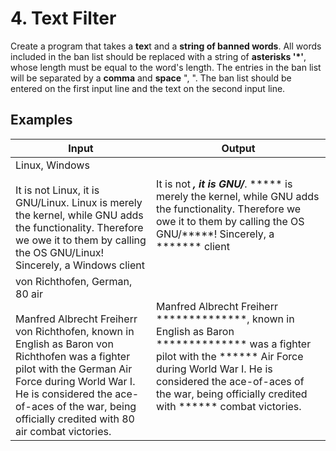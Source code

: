 ﻿# 4.	Text Filter
Create a program that takes a **tex**t and a **string of banned words**. 
All words included in the ban list should be replaced with a string of **asterisks '*'**, 
whose length must be equal to the word's length. The entries in the ban list will be separated
by a **comma** and **space** ", ". The ban list should be entered on the first input 
line and the text on the second input line. 

## Examples

|Input|Output|
|---|---|
|Linux, Windows<br /><br />It is not Linux, it is GNU/Linux. Linux is merely the kernel, while GNU adds the functionality. Therefore we owe it to them by calling the OS GNU/Linux! Sincerely, a Windows client|It is not *****, it is GNU/*****. ***** is merely the kernel, while GNU adds the functionality. Therefore we owe it to them by calling the OS GNU/*****! Sincerely, a ******* client
|von Richthofen, German, 80 air<br /><br />Manfred Albrecht Freiherr von Richthofen, known in English as Baron von Richthofen was a fighter pilot with the German Air Force during World War I. He is considered the ace-of-aces of the war, being officially credited with 80 air combat victories.|Manfred Albrecht Freiherr **************, known in English as Baron ************** was a fighter pilot with the ****** Air Force during World War I. He is considered the ace-of-aces of the war, being officially credited with ****** combat victories.|

